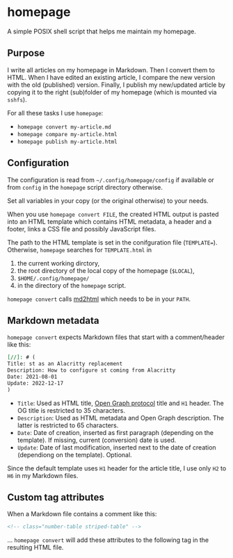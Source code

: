 # homepage

A simple POSIX shell script that helps me maintain my homepage.

## Purpose

I write all articles on my homepage in Markdown. Then I convert them to HTML.
When I have edited an existing article, I compare the new version with the
old (published) version. Finally, I publish my new/updated article by copying
it to the right (sub)folder of my homepage (which is mounted via `sshfs`).

For all these tasks I use `homepage`:

* `homepage convert my-article.md`
* `homepage compare my-article.html`
* `homepage publish my-article.html`

## Configuration

The configuration is read from `~/.config/homepage/config` if available
or from `config` in the `homepage` script directory otherwise.

Set all variables in your copy (or the original otherwise) to your needs.

When you use `homepage convert FILE`, the created HTML output is pasted
into an HTML template which contains HTML metadata, a header and a footer,
links a CSS file and possibly JavaScript files.

The path to the HTML template is set in the conifguration file (`TEMPLATE=`).
Otherwise, `homepage` searches for `TEMPLATE.html` in

1. the current working dirctory,
2. the root directory of the local copy of the homepage (`$LOCAL`),
3. `$HOME/.config/homepage/`
4. in the directory of the `homepage` script.

`homepage convert` calls [md2html](https://github.com/mity/md4c) which needs
to be in your `PATH`.

## Markdown metadata

`homepage convert` expects Markdown files that start with a comment/header
like this:

```markdown
[//]: # (
Title: st as an Alacritty replacement
Description: How to configure st coming from Alacritty
Date: 2021-08-01
Update: 2022-12-17
)
```

* `Title`: Used as HTML title, [Open Graph protocol](https://ogp.me/) title and `H1` header. The OG title is restricted to 35 characters.
* `Description`: Used as HTML metadata and Open Graph description. The latter is restricted to 65 characters.
* `Date`: Date of creation, inserted as first paragraph (depending on the template). If missing, current (conversion) date is used.
* `Update`: Date of last modification, inserted next to the date of creation (dependiong on the template). Optional.

Since the default template uses `H1` header for the article title, I use only `H2` to `H6` in my Markdown files.

## Custom tag attributes

When a Markdown file contains a comment like this:

```markdown
<!-- class="number-table striped-table" -->
```

… `homepage convert` will add these attributes to the following tag in the resulting HTML file.
